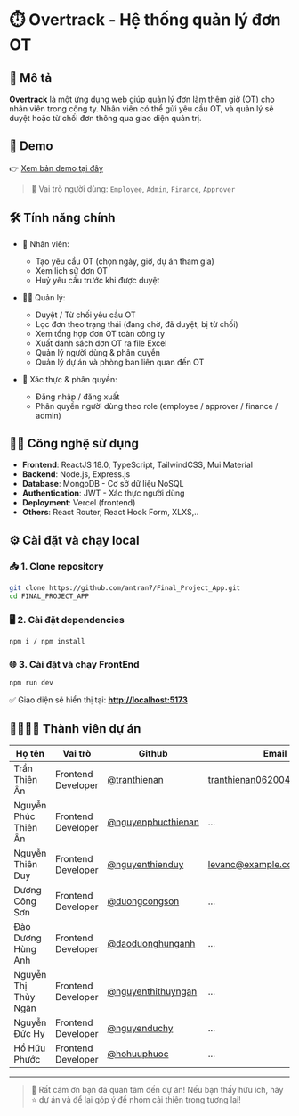 # ⏱️ Overtrack - Hệ thống quản lý đơn OT

## 📌 Mô tả

**Overtrack** là một ứng dụng web giúp quản lý đơn làm thêm giờ (OT) cho nhân viên trong công ty. Nhân viên có thể gửi yêu cầu OT, và quản lý sẽ duyệt hoặc từ chối đơn thông qua giao diện quản trị.


## 🚀 Demo

👉 [Xem bản demo tại đây](https://final-project-app-tau.vercel.app)


> 🔐 Vai trò người dùng: `Employee`, `Admin`, `Finance`, `Approver`


## 🛠️ Tính năng chính

- 👤 Nhân viên:
  - Tạo yêu cầu OT (chọn ngày, giờ, dự án tham gia)
  - Xem lịch sử đơn OT
  - Huỷ yêu cầu trước khi được duyệt

- 👨‍💼 Quản lý:
  - Duyệt / Từ chối yêu cầu OT
  - Lọc đơn theo trạng thái (đang chờ, đã duyệt, bị từ chối)
  - Xem tổng hợp đơn OT toàn công ty
  - Xuất danh sách đơn OT ra file Excel
  - Quản lý người dùng & phân quyền
  - Quản lý dự án và phòng ban liên quan đến OT

- 🔐 Xác thực & phân quyền:
  - Đăng nhập / đăng xuất
  - Phân quyền người dùng theo role (employee / approver / finance / admin)


## 🧑‍💻 Công nghệ sử dụng

- **Frontend**: ReactJS 18.0, TypeScript, TailwindCSS, Mui Material
- **Backend**: Node.js, Express.js
- **Database**: MongoDB - Cơ sở dữ liệu NoSQL
- **Authentication**: JWT - Xác thực người dùng
- **Deployment**: Vercel (frontend)
- **Others**: React Router, React Hook Form, XLXS,..


## ⚙️ Cài đặt và chạy local

### 📥 1. Clone repository
```bash
git clone https://github.com/antran7/Final_Project_App.git
cd FINAL_PROJECT_APP
```

### 🖥️ 2. Cài đặt dependencies
```bash
npm i / npm install
```

### 🌐 3. Cài đặt và chạy FrontEnd
```bash
npm run dev
```
✅ Giao diện sẽ hiển thị tại: **[http://localhost:5173](http://localhost:5173)**


## 👨‍👩‍👧‍👦 Thành viên dự án

| Họ tên           | Vai trò            | Github                        | Email                      |
|------------------|--------------------|-------------------------------|-----------------------------|
| Trần Thiên Ân     | Frontend Developer | [@tranthienan](https://github.com/nguyenvana) | tranthienan062004@gmail.com |
| Nguyễn Phúc Thiên Ân      | Frontend Developer  | [@nguyenphucthienan](https://github.com/nguyenphucthienan111)     | ...  |
| Nguyễn Thiên Duy       | Frontend Developer  | [@nguyenthienduy](https://github.com/duypro974)         | levanc@example.com       |
| Dương Công Sơn     | Frontend Developer  | [@duongcongson](https://github.com/dduongCongSon)     | ... |
| Đào Dương Hùng Anh     | Frontend Developer  | [@daoduonghunganh](https://github.com/minhlahunday)     | ...  |
| Nguyễn Thị Thùy Ngân     | Frontend Developer  | [@nguyenthithuyngan](https://github.com/nganthuy0111)     | ... |
| Nguyễn Đức Hy     | Frontend Developer  | [@nguyenduchy](https://github.com/NguyenDucHy2302)     | ... |
| Hồ Hữu Phước     | Frontend Developer  | [@hohuuphuoc](https://github.com/hohuuphuoc27)     | ...  |


---

> 🙌 Rất cảm ơn bạn đã quan tâm đến dự án! Nếu bạn thấy hữu ích, hãy ⭐ dự án và để lại góp ý để nhóm cải thiện trong tương lai!